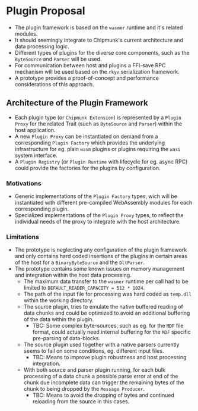 # Plugin Proposal

* The plugin framework is based on the `wasmer` runtime and it's related modules. 
* It should seemingly integrate to Chipmunk's current architecture and data processing logic.
* Different types of plugins for the diverse core components, such as the `ByteSource` and `Parser` will be used.
* For communication between host and plugins a FFI-save RPC mechanism will be used based on the `rkyv` serialization framework.
* A prototype provides a proof-of-concept and performance considerations of this approach.

## Architecture of the Plugin Framework

* Each plugin type (or `Chipmunk Extension`) is represented by a `Plugin Proxy` for the related Trait (such as `ByteSource` and `Parser`) within the host application.
* A new `Plugin Proxy` can be instantiated on demand from a corresponding `Plugin Factory` which provides the underlying infrastructure for eg. plain `wasm` plugins or plugins requiring the `wasi` system interface.
* A `Plugin Registry` (or `Plugin Runtime` with lifecycle for eg. async RPC) could provide the factories for the plugins by configuration.

### Motivations

* Generic implementations of the `Plugin Factory` types, wich will be instantiated with different pre-compiled WebAssembly modules for each corresponding plugin.
* Specialized implementations of the `Plugin Proxy` types, to reflect the individual needs of the proxy to integrate with the host architecture.

### Limitations

* The prototype is neglecting any configuration of the plugin framework and only contains hard coded insertions of the plugins in certain areas of the host for a `BinaryByteSource` and the `DltParser`.
* The prototype contains some known issues on memory management and integration within the host data processing.
    * The maximum data transfer to the `wasmer` runtime per call had to be limited to `DEFAULT_READER_CAPACITY = 512 * 1024`.
    * The path of the input file for processing was hard coded as `temp.dll` within the working directory.
    * The source plugin, tries to emulate the native buffered reading of data chunks and could be optimized to avoid an additional buffering of the data within the plugin.
        * TBC: Some complex byte-sources, such as eg. for the `MDF` file format, could actually need internal buffering for the `MDF` specific pre-parsing of data-blocks.
    * The source plugin used together with a native parsers currently seems to fail on some conditions, eg. different input files.
        * TBC: Means to improve plugin robustness and host processing integration.
    * With both source and parser plugin running, for each bulk processing of a data chunk a possible parse error at end of the chunk due incomplete data can trigger the remaining bytes of the chunk to being dropped by the `Message Producer`. 
        * TBC: Means to avoid the dropping of bytes and continued reloading from the source in this cases.
